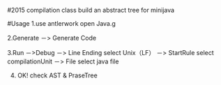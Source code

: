 #2015 compilation class 
build an abstract tree for minijava 

#Usage
1.use antlerwork open Java.g

2.Generate －> Generate Code 

3.Run －>Debug 
－> Line Ending select Unix（LF）
－> StartRule select compilationUnit
－> File select java file

4. OK! check AST & PraseTree
